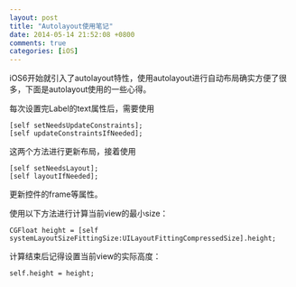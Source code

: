 ```yaml
---
layout: post
title: "Autolayout使用笔记"
date: 2014-05-14 21:52:08 +0800
comments: true
categories: [iOS]
---
```


iOS6开始就引入了autolayout特性，使用autolayout进行自动布局确实方便了很多，下面是autolayout使用的一些心得。


每次设置完Label的text属性后，需要使用

``` objc
[self setNeedsUpdateConstraints];
[self updateConstraintsIfNeeded];
```


这两个方法进行更新布局，接着使用

```
[self setNeedsLayout];
[self layoutIfNeeded];
```


更新控件的frame等属性。


使用以下方法进行计算当前view的最小size：

```
CGFloat height = [self systemLayoutSizeFittingSize:UILayoutFittingCompressedSize].height;
```


计算结束后记得设置当前view的实际高度：

```
self.height = height;
```
